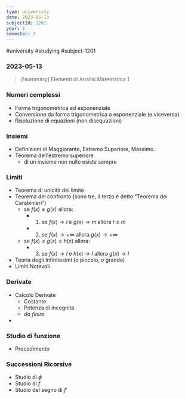 ```yaml
---
type: university
date: 2023-05-13
subjectId: 1201
year: 1
semester: 2
---
```

#university #studying #subject-1201
### 2023-05-13
> [!summary] Elementi di Analisi Matematica 1

### Numeri complessi
- Forma trigonometrica ed esponenziale
- Conversione da forma trigonometrica a esponenziale (e viceversa)
- Risoluzione di equazioni (non disequazioni)

### Insiemi
- Definizioni di Maggiorante, Estremo Superiore, Massimo.
- Teorema dell'estremo superiore
	- di un insieme non nullo esiste sempre

### Limiti
- Teorema di unicità del limite
- Teorema del confronto (sono tre, il terzo è detto "Teorema dei Carabinieri")
	- se $f(x) \leq g(x)$ allora:
		- 1. se $f(x) \to l$ e $g(x) \to m$ allora $l \leq m$
		- 2. se $f(x) \to +\infty$ allora $g(x) \to +\infty$
	- se $f(x) \leq g(x) \leq h(x)$ allora:
		- 3. se $f(x) \to l$ e $h(x) \to l$ allora $g(x) \to l$
- Teoria degli Infinitesimi ($o$ piccolo, $o$ grande)
- Limiti Notevoli

### Derivate
- Calcolo Derivate
	- Costante
	- Potenza di incognita
	- *da finire*
- 

### Studio di funzione
- Procedimento

### Successioni Ricorsive
- Studio di $\phi$
- Studio di $f$
- Studio del segno di $f'$
